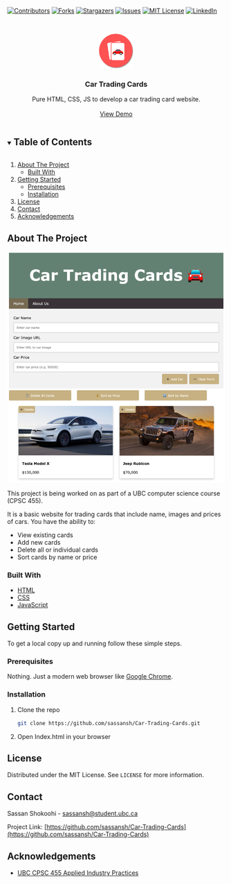 [![Contributors][contributors-shield]][contributors-url]
[![Forks][forks-shield]][forks-url]
[![Stargazers][stars-shield]][stars-url]
[![Issues][issues-shield]][issues-url]
[![MIT License][license-shield]][license-url]
[![LinkedIn][linkedin-shield]][linkedin-url]



<!-- PROJECT LOGO -->
<br />
<p align="center">
  <a href="https://github.com/sassansh/Car-Trading-Cards">
    <img src="images/logo.png" alt="Logo" width="80" height="80">
  </a>

  <h3 align="center">Car Trading Cards</h3>

  <p align="center">
    Pure HTML, CSS, JS to develop a car trading card website.
    <br />
    <br />
    <a href="https://github.com/sassansh/Car-Trading-Cards">View Demo</a>
  </p>
</p>



<!-- TABLE OF CONTENTS -->
<details open="open">
  <summary><h2 style="display: inline-block">Table of Contents</h2></summary>
  <ol>
    <li>
      <a href="#about-the-project">About The Project</a>
      <ul>
        <li><a href="#built-with">Built With</a></li>
      </ul>
    </li>
    <li>
      <a href="#getting-started">Getting Started</a>
      <ul>
        <li><a href="#prerequisites">Prerequisites</a></li>
        <li><a href="#installation">Installation</a></li>
      </ul>
    </li>
    <li><a href="#license">License</a></li>
    <li><a href="#contact">Contact</a></li>
    <li><a href="#acknowledgements">Acknowledgements</a></li>
  </ol>
</details>



<!-- ABOUT THE PROJECT -->
## About The Project

[![Product Name Screen Shot][product-screenshot]](https://example.com)

This project is being worked on as part of a UBC computer science course (CPSC 455).

It is a basic website for trading cards that include name, images and prices of cars. You have the ability to:

* View existing cards
* Add new cards
* Delete all or individual cards
* Sort cards by name or price


### Built With

* [HTML](https://html.spec.whatwg.org/)
* [CSS](https://www.w3.org/TR/CSS/#css)
* [JavaScript](https://www.javascript.com/)



<!-- GETTING STARTED -->
## Getting Started

To get a local copy up and running follow these simple steps.

### Prerequisites

Nothing. Just a modern web browser like [Google Chrome](https://www.google.com/intl/en_ca/chrome/).

### Installation

1. Clone the repo
   ```sh
   git clone https://github.com/sassansh/Car-Trading-Cards.git
   ```
2. Open Index.html in your browser




<!-- LICENSE -->
## License

Distributed under the MIT License. See `LICENSE` for more information.



<!-- CONTACT -->
## Contact

Sassan Shokoohi - sassansh@student.ubc.ca

Project Link: [https://github.com/sassansh/Car-Trading-Cards](https://github.com/sassansh/Car-Trading-Cards)



<!-- ACKNOWLEDGEMENTS -->
## Acknowledgements

* [UBC CPSC 455 Applied Industry Practices
](https://courses.students.ubc.ca/cs/courseschedule?pname=subjarea&tname=subj-course&dept=CPSC&course=455)






<!-- MARKDOWN LINKS & IMAGES -->
<!-- https://www.markdownguide.org/basic-syntax/#reference-style-links -->
[contributors-shield]: https://img.shields.io/github/contributors/sassansh/Car-Trading-Cards.svg?style=for-the-badge
[contributors-url]: https://github.com/sassansh/Car-Trading-Cards/graphs/contributors
[forks-shield]: https://img.shields.io/github/forks/sassansh/Car-Trading-Cards.svg?style=for-the-badge
[forks-url]: https://github.com/sassansh/Car-Trading-Cards/network/members
[stars-shield]: https://img.shields.io/github/stars/sassansh/Car-Trading-Cards.svg?style=for-the-badge
[stars-url]: https://github.com/sassansh/Car-Trading-Cards/stargazers
[issues-shield]: https://img.shields.io/github/issues/sassansh/Car-Trading-Cards.svg?style=for-the-badge
[issues-url]: https://github.com/sassansh/Car-Trading-Cards/issues
[license-shield]: https://img.shields.io/github/license/sassansh/Car-Trading-Cards.svg?style=for-the-badge
[license-url]: https://github.com/sassansh/Car-Trading-Cards/blob/master/LICENSE.txt
[linkedin-shield]: https://img.shields.io/badge/-LinkedIn-black.svg?style=for-the-badge&logo=linkedin&colorB=555
[linkedin-url]: https://www.linkedin.com/in/sassanshokoohi/
[product-screenshot]: images/screenshot.png